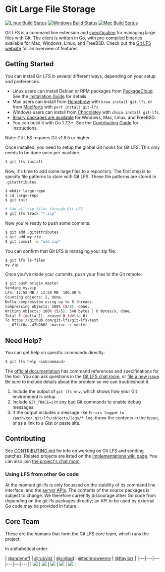 # Git Large File Storage

[![Linux Build Status](https://travis-ci.org/git-lfs/git-lfs.svg?branch=master)](https://travis-ci.org/git-lfs/git-lfs)
[![Windows Build Status](https://ci.appveyor.com/api/projects/status/46a5yoqc3hk59bl5/branch/master?svg=true)](https://ci.appveyor.com/project/git-lfs/git-lfs/branch/master)
[![Mac Build Status](https://circleci.com/gh/git-lfs/git-lfs.svg?style=shield&circle-token=856152c2b02bfd236f54d21e1f581f3e4ebf47ad)](https://circleci.com/gh/git-lfs/git-lfs)

Git LFS is a command line extension and [specification](docs/spec.md) for
managing large files with Git. The client is written in Go, with pre-compiled
binaries available for Mac, Windows, Linux, and FreeBSD. Check out the
[Git LFS website][page] for an overview of features.

[page]: https://git-lfs.github.com/

## Getting Started

You can install Git LFS in several different ways, depending on your setup and
preferences.

* Linux users can install Debian or RPM packages from [PackageCloud](https://packagecloud.io/github/git-lfs/install).  See the [Installation Guide](./INSTALLING.md) for details.
* Mac users can install from [Homebrew](https://github.com/Homebrew/homebrew) with `brew install git-lfs`, or from [MacPorts](https://www.macports.org) with `port install git-lfs`.
* Windows users can install from [Chocolatey](https://chocolatey.org/) with `choco install git-lfs`.
* [Binary packages are available][rel] for Windows, Mac, Linux, and FreeBSD.
* You can build it with Go 1.7.3+. See the [Contributing Guide](./CONTRIBUTING.md) for instructions.

[rel]: https://github.com/git-lfs/git-lfs/releases

Note: Git LFS requires Git v1.8.5 or higher.

Once installed, you need to setup the global Git hooks for Git LFS. This only
needs to be done once per machine.

```bash
$ git lfs install
```

Now, it's time to add some large files to a repository. The first step is to
specify file patterns to store with Git LFS. These file patterns are stored in
`.gitattributes`.

```bash
$ mkdir large-repo
$ cd large-repo
$ git init

# Add all zip files through Git LFS
$ git lfs track "*.zip"
```

Now you're ready to push some commits:

```bash
$ git add .gitattributes
$ git add my.zip
$ git commit -m "add zip"
```

You can confirm that Git LFS is managing your zip file:

```bash
$ git lfs ls-files
my.zip
```

Once you've made your commits, push your files to the Git remote:

```bash
$ git push origin master
Sending my.zip
LFS: 12.58 MB / 12.58 MB  100.00 %
Counting objects: 2, done.
Delta compression using up to 8 threads.
Compressing objects: 100% (5/5), done.
Writing objects: 100% (5/5), 548 bytes | 0 bytes/s, done.
Total 5 (delta 1), reused 0 (delta 0)
To https://github.com/git-lfs/git-lfs-test
   67fcf6a..47b2002  master -> master
```

## Need Help?

You can get help on specific commands directly:

```bash
$ git lfs help <subcommand>
```

The [official documentation](docs) has command references and specifications for
the tool. You can ask questions in the [Git LFS chat room][chat], or [file a new
issue][ish]. Be sure to include details about the problem so we can
troubleshoot it.

1. Include the output of `git lfs env`, which shows how your Git environment
is setup.
2. Include `GIT_TRACE=1` in any bad Git commands to enable debug messages.
3. If the output includes a message like `Errors logged to /path/to/.git/lfs/objects/logs/*.log`,
throw the contents in the issue, or as a link to a Gist or paste site.

[chat]: https://gitter.im/git-lfs/git-lfs
[ish]: https://github.com/git-lfs/git-lfs/issues

## Contributing

See [CONTRIBUTING.md](CONTRIBUTING.md) for info on working on Git LFS and
sending patches. Related projects are listed on the [Implementations wiki
page][impl]. You can also join [the project's chat room][chat].

[impl]: https://github.com/git-lfs/git-lfs/wiki/Implementations

### Using LFS from other Go code

At the moment git-lfs is only focussed on the stability of its command line
interface, and the [server APIs](docs/api/README.md). The contents of the
source packages is subject to change. We therefore currently discourage other
Go code from depending on the git-lfs packages directly; an API to be used by
external Go code may be provided in future.

## Core Team

These are the humans that form the Git LFS core team, which runs the project.

In alphabetical order:

| [@andyneff](https://github.com/andyneff) | [@rubyist](https://github.com/rubyist) | [@sinbad](https://github.com/sinbad) | [@technoweenie](https://github.com/technoweenie) | [@ttaylorr](https://github.com/ttaylorr) |
|---|---|---|---|---|---|
| [![](https://avatars1.githubusercontent.com/u/7596961?v=3&s=100)](https://github.com/andyneff) | [![](https://avatars1.githubusercontent.com/u/143?v=3&s=100)](https://github.com/rubyist) | [![](https://avatars1.githubusercontent.com/u/142735?v=3&s=100)](https://github.com/sinbad) | [![](https://avatars3.githubusercontent.com/u/21?v=3&s=100)](https://github.com/technoweenie) | [![](https://avatars3.githubusercontent.com/u/443245?v=3&s=100)](https://github.com/ttaylorr) |
